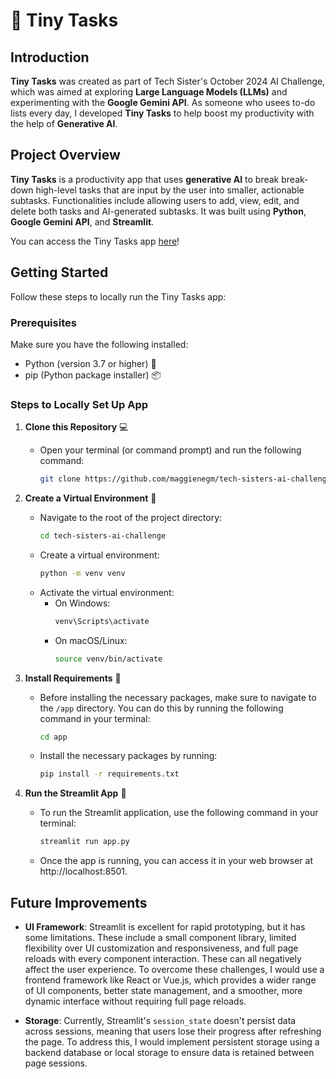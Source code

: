 # 🌱 Tiny Tasks

## Introduction

**Tiny Tasks** was created as part of Tech Sister's October 2024 AI Challenge, which was aimed at exploring **Large Language Models (LLMs)** and experimenting with the **Google Gemini API**. As someone who usees to-do lists every day, I developed **Tiny Tasks** to help boost my productivity with the help of **Generative AI**.

## Project Overview

**Tiny Tasks** is a productivity app that uses **generative AI** to break break-down high-level tasks that are input by the user into smaller, actionable subtasks. Functionalities include allowing users to add, view, edit, and delete both tasks and AI-generated subtasks. It was built using **Python**, **Google Gemini API**, and **Streamlit**.

You can access the Tiny Tasks app [here](https://tinytasks.streamlit.app/)!

## Getting Started

Follow these steps to locally run the Tiny Tasks app:

### Prerequisites

Make sure you have the following installed:
- Python (version 3.7 or higher) 🐍
- pip (Python package installer) 📦

### Steps to Locally Set Up App

1. **Clone this Repository** 💻
   - Open your terminal (or command prompt) and run the following command:
     ```bash
     git clone https://github.com/maggienegm/tech-sisters-ai-challenge.git
     ```

2. **Create a Virtual Environment** 🌱
   - Navigate to the root of the project directory:
     ```bash
     cd tech-sisters-ai-challenge
     ```
   - Create a virtual environment:
     ```bash
     python -m venv venv
     ```
   - Activate the virtual environment:
     - On Windows:
       ```bash
       venv\Scripts\activate
       ```
     - On macOS/Linux:
       ```bash
       source venv/bin/activate
       ```

3. **Install Requirements** 📜
    - Before installing the necessary packages, make sure to navigate to the `/app` directory. You can do this by running the following command in your terminal:
        ```bash
        cd app
        ```
   - Install the necessary packages by running:
        ```bash
        pip install -r requirements.txt
        ```

4. **Run the Streamlit App** 🚀
    - To run the Streamlit application, use the following command in your terminal:
      ```bash
      streamlit run app.py
      ```
    - Once the app is running, you can access it in your web browser at http://localhost:8501.

## Future Improvements

- **UI Framework**: Streamlit is excellent for rapid prototyping, but it has some limitations. These include a small component library, limited flexibility over UI customization and responsiveness, and full page reloads with every component interaction. These can all negatively affect the user experience. To overcome these challenges, I would use a frontend framework like React or Vue.js, which provides a wider range of UI components, better state management, and a smoother, more dynamic interface without requiring full page reloads.

- **Storage**: Currently, Streamlit's ```session_state``` doesn't persist data across sessions, meaning that users lose their progress after refreshing the page. To address this, I would implement persistent storage using a backend database or local storage to ensure data is retained between page sessions.